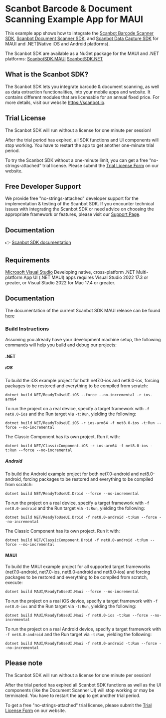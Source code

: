 # Scanbot Barcode & Document Scanning Example App for MAUI

This example app shows how to integrate the [Scanbot Barcode Scanner SDK](https://scanbot.io/products/barcode-software/barcode-sdk/), [Scanbot Document Scanner SDK](https://scanbot.io/products/document-scanning/document-scanner-sdk/), and [Scanbot Data Capture SDK](https://scanbot.io/products/data-capture/data-capture-sdk/) for MAUI and .NET(Native iOS and Android platforms).

The Scanbot SDK are available as a NuGet package for the MAUI and .NET platforms:
[ScanbotSDK.MAUI](https://www.nuget.org/packages/ScanbotSDK.MAUI)
[ScanbotSDK.NET](https://www.nuget.org/packages/ScanbotSDK.NET)

## What is the Scanbot SDK?

The Scanbot SDK lets you integrate barcode & document scanning, as well as data extraction functionalities, into your mobile apps and website. It contains different modules that are licensable for an annual fixed price. For more details, visit our website https://scanbot.io.


## Trial License

The Scanbot SDK will run without a license for one minute per session!

After the trial period has expired, all SDK functions and UI components will stop working. You have to restart the app to get another one-minute trial period.

To try the Scanbot SDK without a one-minute limit, you can get a free “no-strings-attached” trial license. Please submit the [Trial License Form](https://scanbot.io/trial/) on our website.

## Free Developer Support

We provide free "no-strings-attached" developer support for the implementation & testing of the Scanbot SDK.
If you encounter technical issues with integrating the Scanbot SDK or need advice on choosing the appropriate
framework or features, please visit our [Support Page](https://docs.scanbot.io/support/).

## Documentation
👉 [Scanbot SDK documentation](https://docs.scanbot.io/document-scanner-sdk/maui/introduction/)

## Requirements
[Microsoft Visual Studio](https://www.visualstudio.com)
Developing native, cross-platform .NET Multi-platform App UI (.NET MAUI) apps requires Visual Studio 2022 17.3 or greater, or Visual Studio 2022 for Mac 17.4 or greater.


## Documentation
The documentation of the current Scanbot SDK MAUI release can be found [here](https://docs.scanbot.io/document-scanner-sdk/maui/introduction/)

### Build Instructions

Assuming you already have your development machine setup, the following commands will help you build and debug our projects:

#### .NET
##### iOS

To build the iOS example project for both net7.0-ios and net8.0-ios, forcing packages to be restored and everything to be compiled from scratch:

```dotnet build NET/ReadyToUseUI.iOS --force --no-incremental -r ios-arm64```

To run the project on a real device, specify a target framework with `-f net8.0-ios` and the Run target via `-t:Run`, yielding the following:

```dotnet build NET/ReadyToUseUI.iOS -r ios-arm64 -f net8.0-ios -t:Run --force --no-incremental```

The Classic Component has its own project. Run it with:

```dotnet build NET/ClassicComponent.iOS -r ios-arm64 -f net8.0-ios -t:Run --force --no-incremental```

##### Android
To build the Android example project for both net7.0-android and net8.0-android, forcing packages to be restored and everything to be compiled from scratch:

```dotnet build NET/ReadyToUseUI.Droid --force --no-incremental```

To run the project on a real device, specify a target framework with `-f net8.0-android` and the Run target via `-t:Run`, yielding the following:

```dotnet build NET/ReadyToUseUI.Droid -f net8.0-android -t:Run --force --no-incremental```

The Classic Component has its own project. Run it with:

```dotnet build NET/ClassicComponent.Droid -f net8.0-android -t:Run --force --no-incremental```

#### MAUI

To build the MAUI example project for all supported target frameworks (net7.0-android, net7.0-ios, net8.0-android and net8.0-ios) and forcing packages to be restored and everything to be compiled from scratch, execute:

```dotnet build MAUI/ReadyToUseUI.Maui --force --no-incremental```

To run the project on a real iOS device, specify a target framework with `-f net8.0-ios` and the Run target via `-t:Run`, yielding the following:

```dotnet build MAUI/ReadyToUseUI.Maui -f net8.0-ios -t:Run --force --no-incremental```


To run the project on a real Android device, specify a target framework with `-f net8.0-android` and the Run target via `-t:Run`, yielding the following:

```dotnet build MAUI/ReadyToUseUI.Maui -f net8.0-android -t:Run --force --no-incremental```

## Please note

The Scanbot SDK will run without a license for one minute per session!

After the trial period has expired all Scanbot SDK functions as well as the UI components (like the Document Scanner UI) will stop working or may be terminated.
You have to restart the app to get another trial period.

To get a free "no-strings-attached" trial license, please submit the [Trial License Form](https://scanbot.io/trial/) on our website.
